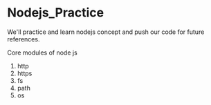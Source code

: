 # Nodejs_Practice
We'll practice and learn nodejs concept and push our code for future references. 

Core modules of node js
1. http
2. https
3. fs
4. path
5. os
